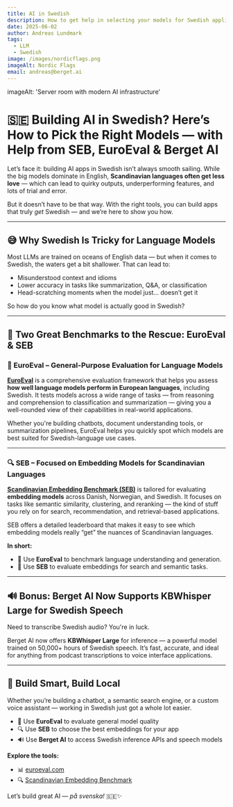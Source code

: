 ```yaml
---
title: AI in Swedish
description: How to get help in selecting your models for Swedish applications
date: 2025-06-02
author: Andreas Lundmark
tags:
  - LLM
  - Swedish
image: /images/nordicflags.png
imageAlt: Nordic Flags
email: andreas@berget.ai
---
```



imageAlt: 'Server room with modern AI infrastructure'
# 🇸🇪 Building AI in Swedish? Here’s How to Pick the Right Models — with Help from SEB, EuroEval & Berget AI

Let’s face it: building AI apps in Swedish isn’t always smooth sailing. While the big models dominate in English, **Scandinavian languages often get less love** — which can lead to quirky outputs, underperforming features, and lots of trial and error.

But it doesn’t have to be that way. With the right tools, you can build apps that truly *get* Swedish — and we’re here to show you how.

---

## 😅 Why Swedish Is Tricky for Language Models

Most LLMs are trained on oceans of English data — but when it comes to Swedish, the waters get a bit shallower. That can lead to:

- Misunderstood context and idioms  
- Lower accuracy in tasks like summarization, Q&A, or classification  
- Head-scratching moments when the model just… doesn’t get it  

So how do you know what model is actually good in Swedish?

---

## 🚀 Two Great Benchmarks to the Rescue: EuroEval & SEB

### 🧪 EuroEval – General-Purpose Evaluation for Language Models

[**EuroEval**](https://euroeval.com) is a comprehensive evaluation framework that helps you assess **how well language models perform in European languages**, including Swedish. It tests models across a wide range of tasks — from reasoning and comprehension to classification and summarization — giving you a well-rounded view of their capabilities in real-world applications.

Whether you're building chatbots, document understanding tools, or summarization pipelines, EuroEval helps you quickly spot which models are best suited for Swedish-language use cases.

---

### 🔍 SEB – Focused on Embedding Models for Scandinavian Languages

[**Scandinavian Embedding Benchmark (SEB)**](https://kennethenevoldsen.github.io/scandinavian-embedding-benchmark) is tailored for evaluating **embedding models** across Danish, Norwegian, and Swedish. It focuses on tasks like semantic similarity, clustering, and reranking — the kind of stuff you rely on for search, recommendation, and retrieval-based applications.

SEB offers a detailed leaderboard that makes it easy to see which embedding models really “get” the nuances of Scandinavian languages.

**In short:**
- 🧠 Use **EuroEval** to benchmark language understanding and generation.
- 🧭 Use **SEB** to evaluate embeddings for search and semantic tasks.

---

## 🔊 Bonus: Berget AI Now Supports KBWhisper Large for Swedish Speech

Need to transcribe Swedish audio? You're in luck.

Berget AI now offers **KBWhisper Large** for inference — a powerful model trained on 50,000+ hours of Swedish speech. It’s fast, accurate, and ideal for anything from podcast transcriptions to voice interface applications.

---

## 🧰 Build Smart, Build Local

Whether you’re building a chatbot, a semantic search engine, or a custom voice assistant — working in Swedish just got a whole lot easier.

- 🧪 Use **EuroEval** to evaluate general model quality  
- 🔍 Use **SEB** to choose the best embeddings for your app  
- 🔊 Use **Berget AI** to access Swedish inference APIs and speech models

**Explore the tools:**
- 📊 [euroeval.com](https://euroeval.com)  
- 🔍 [Scandinavian Embedding Benchmark](https://kennethenevoldsen.github.io/scandinavian-embedding-benchmark)  

Let’s build great AI — *på svenska!* 🇸🇪✨
